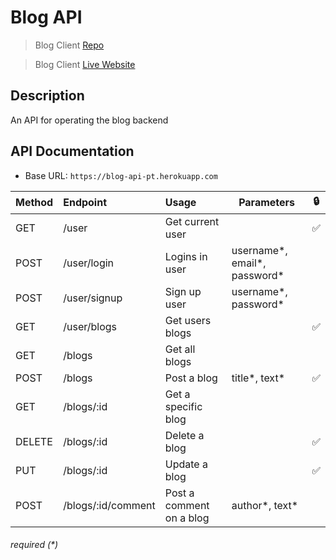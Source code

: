 # Blog API 
> Blog Client [Repo](https://github.com/paolotiu17/blog_client) 

> Blog Client [Live Website](https://blog-pt.netlify.app)


## Description
An API for operating the blog backend 


## API Documentation
* Base URL: `https://blog-api-pt.herokuapp.com`

| Method        | Endpoint       | Usage |  Parameters| 🔒 |
| ------------- |:-------------| :-----|----| ---|
| GET      | /user | Get current user | | ✅ |
| POST      | /user/login      |   Logins in user | username*, email*, password* |
| POST | /user/signup      |    Sign up user | username*, password* |
| GET | /user/blogs |Get users blogs | | ✅|
| GET | /blogs | Get all blogs | |
| POST | /blogs | Post a blog | title*, text* | ✅|
| GET | /blogs/:id | Get a specific blog | |
| DELETE | /blogs/:id | Delete a blog| | ✅|
| PUT | /blogs/:id | Update a blog| | ✅|
| POST | /blogs/:id/comment | Post a comment on a blog| author*, text*|

###### required (*)



